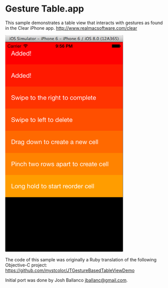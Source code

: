 Gesture Table.app
=================

This sample demonstrates a table view that interacts with gestures as found in the Clear iPhone app. http://www.realmacsoftware.com/clear

![ScreenShot](screenshot.png)

The code of this sample was originally a Ruby translation of the following
Objective-C project: https://github.com/mystcolor/JTGestureBasedTableViewDemo 

Initial port was done by Josh Ballanco <jballanc@gmail.com>.
